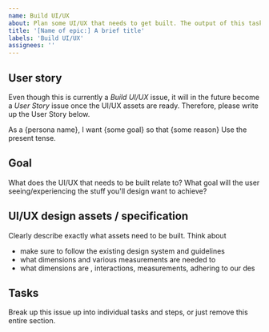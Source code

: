 ```yaml
---
name: Build UI/UX
about: Plan some UI/UX that needs to get built. The output of this task will likely make it into a User story later on, as UI/UX design assets that one our developers will use to implement the story
title: '[Name of epic:] A brief title'
labels: 'Build UI/UX'
assignees: ''
---
```


## User story

Even though this is currently a _Build UI/UX_ issue, it will in the future become a _User Story_ issue once the UI/UX assets are ready. Therefore, please write up the User Story below.

As a {persona name}, I want {some goal} so that {some reason}
Use the present tense.

## Goal

What does the UI/UX that needs to be built relate to? What goal will the user seeing/experiencing the stuff you'll design want to achieve?

## UI/UX design assets / specification

Clearly describe exactly what assets need to be built. Think about

- make sure to follow the existing design system and guidelines
- what dimensions and various measurements are needed to
- what dimensions are , interactions, measurements, adhering to our des

## Tasks

Break up this issue up into individual tasks and steps, or just remove this entire section.
